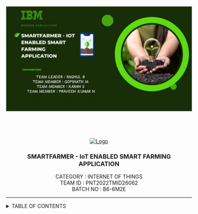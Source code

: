 
![SmartFarmer](https://raw.githubusercontent.com/IBM-EPBL/IBM-Project-3822-1658647256/main/PROJECT/SmartFarmer.png)
<br>
<div align="center">
<h1 align="fill" >
</h1>

  
<br /> 
  
  
<!-- PROJECT LOGO -->
  <p align="center">
  <a href="https://github.com/IBM-EPBL/IBM-Project-28819-1660117082">
    <img src="https://github.com/IBM-EPBL/IBM-Project-28819-1660117082/blob/main/Images%20%26%20Others/farmer.png" alt="Logo" width="150" height="150">
  </a>
<h3 align="center" size=50px>SMARTFARMER - IoT ENABLED SMART FARMING APPLICATION</h3>
  
  
  <p align="center">
    CATEGORY   : INTERNET OF THINGS <br />
    TEAM ID    : PNT2022TMID26062 <br />
    BATCH NO   : B6-6M2E <br />  
  </p>
</p>
  
  
<hr>
</div>
<!-- TABLE OF CONTENTS -->
<details>
  <summary>TABLE OF CONTENTS</summary>
  <ol>
    <li>
      <a href="#-project-description">PROJECT DESCRIPTION</a>
    </li>
    <li>
      <a href="#-software-required">SOFTWARE REQUIRED</a>
    </li>
    <li><a href="#-skills-required">SKILLS REQUIRED</a></li>
    <li><a href="#-TEAM-MEMBERS">TEAM MEMBERS</a></li>
    <li><a href="#-ASSIGNMENT-FINISHED">ASSIGNMENT FINISHED</a></li>
     <ul>
        <li><a href="#-LINKS">LINKS</a></li>
        </ul>
    <li><a href="#-PROJECT-DESIGN-&-PLANNING">PROJECT DESIGN & PLANNING</a></li>
     <ul>
        <li><a href="#-IDEATION-PHASE">IDEATION PHASE</a></li>
           <ul>
             <li><a href="https://github.com/IBM-EPBL/IBM-Project-3822-1658647256/blob/main/Ideation%20phase/Literature%20survey.pdf">LITERATURE SURVEY</a></li>
              <li><a href="https://github.com/IBM-EPBL/IBM-Project-3822-1658647256/blob/main/Ideation%20phase/Problem%20Statements.pdf">PROBLEM STATEMENT</a></li>
              <li><a href="https://github.com/IBM-EPBL/IBM-Project-3822-1658647256/blob/main/Ideation%20phase/Empathy%20Map.pdf">EMPATHY MAP</a></li>
              <li><a href="https://github.com/IBM-EPBL/IBM-Project-3822-1658647256/blob/main/Ideation%20phase/Brainstrom%20%26%20Idea%20Priortization.pdf">BRAINSTORM</a></li>
          </ul>
        <li><a href="#-DESIGN-PHASE-PHASE">DESIGN PHASE</a></li>
        <ul>
        <li><a href="#-DESIGN-PHASE-01">DESIGN PHASE 01</a></li>
           <ul>
        <li><a href="https://github.com/IBM-EPBL/IBM-Project-3822-1658647256/blob/main/Project%20Design%20and%20Planning/Project%20Design%20phase-1/Solution%20Architecture.pdf">SOLUTION ARCHITECTURE</a></li>
        </ul>
             <ul>
        <li><a href="https://github.com/IBM-EPBL/IBM-Project-3822-1658647256/blob/main/Project%20Design%20and%20Planning/Project%20Design%20phase-1/Problem_Solution_fit.pdf">PROBLEM SOLUTION FIT</a></li>
        </ul>
             <ul>
        <li><a href="https://github.com/IBM-EPBL/IBM-Project-3822-1658647256/blob/main/Project%20Design%20and%20Planning/Project%20Design%20phase-1/Proposed%20Solution.pdf">PROPOSED SOLUTION</a></li>
        </ul>
        <li><a href="#-DESIGN-PHASE-02">DESIGN PHASE 02</a></li>
           <ul>
        <li><a href="https://github.com/IBM-EPBL/IBM-Project-3822-1658647256/blob/main/Project%20Design%20and%20Planning/Project%20Design%20Phase-2/Customer%20Journey%20Map.pdf">CUSTOMER JOURNEY MAP</a></li>
        </ul>
             <ul>
        <li><a href="https://github.com/IBM-EPBL/IBM-Project-3822-1658647256/blob/main/Project%20Design%20and%20Planning/Project%20Design%20Phase-2/Data%20Flow%20Diagrams%20and%20User%20Stories.pdf">DATA FLOW DIAGRAM & USER STORIES</a></li>
        </ul>
             <ul>
        <li><a href="https://github.com/IBM-EPBL/IBM-Project-3822-1658647256/blob/main/Project%20Design%20and%20Planning/Project%20Design%20Phase-2/Solution%20Requirements.pdf">SOLUTION REQUIREMENTS</a></li>
        </ul>
        <ul>
        <li><a href="https://github.com/IBM-EPBL/IBM-Project-3822-1658647256/blob/main/Project%20Design%20and%20Planning/Project%20Design%20Phase-2/Technology%20Architecture.pdf">TECHNOLOGY STACK</a></li>
        </ul>
         </ul>
        </u1>
        <li><a href="#-IDEATION-PHASE">PROJECT PLANNING</a></li>
           <ul>
             <li><a href="https://github.com/IBM-EPBL/IBM-Project-3822-1658647256/blob/main/Project%20Design%20and%20Planning/Project%20Planning%20Phase/Milestone%20%26%20Activity%20List.pdf">MILESTONE & ACTIVITY LIST</a></li>
              <li><a href="https://github.com/IBM-EPBL/IBM-Project-3822-1658647256/blob/main/Project%20Design%20and%20Planning/Project%20Planning%20Phase/Sprint%20Delivery%20Plan.pdf">SPRINT DELIVERY PLAN</a></li>
          </ul>
          </ul>
   <li>
            <a href="#-project-description">PROJECT DEVELOPMENT PHASE</a>
        </li>
        <ul>
        <li><a
                    href="https://github.com/IBM-EPBL/IBM-Project-3822-1658647256/tree/main/PROJECT-DEVELOPMENT/SPRINT-1">SPRINT 1</a></li>
            <li><a
                    href="https://github.com/IBM-EPBL/IBM-Project-3822-1658647256/tree/main/PROJECT-DEVELOPMENT/SPRINT-2">SPRINT 2</a></li>
                    <li><a
                    href="https://github.com/IBM-EPBL/IBM-Project-3822-1658647256/tree/main/PROJECT-DEVELOPMENT/SPRINT-3">SPRINT 3</a></li>
            <li><a
                    href="https://github.com/IBM-EPBL/IBM-Project-3822-1658647256/blob/main/PROJECT-DEVELOPMENT/Sprint--4.pdf">SPRINT 4</a></li>
        </ul>
        <li><a href="https://github.com/IBM-EPBL/IBM-Project-3822-1658647256/tree/main/Final%20Deliverables">FINAL DELIVERABLES</a></li>
  </ol>
  
  





























































































































Hi
:evergreen_tree:
    <h1>:ear_of_rice:</h1>
    

<<h1>:ear_of_rice:</h1>
    <h1>Farming based agriculture:</h1>
   <h3> Agriculture is the art and science of cultivating the soil, growing crops and raising livestock. It includes the preparation of plant and animal products for people to use and their distribution to markets. Agriculture provides most of the world's food and fabrics.</h3>
 <h1>:ear_of_rice:</h1>
    <h1>requirement of project:</h1>
    <h3>Knowledge of seeds, crops, mechanism, soil, climate, & agriculture science. Right use of resources like soil and water. Time management. Market demand drive production.</h3>
  <h1>:ear_of_rice:</h1>
    <h1>Compoents are:</h1>
  <h1>:ear_of_rice:</h1>
    <h1>Temperture sensor:</h1>
 
 <h1>:ear_of_rice:</h1>
   
   <h1>DOCUMENTATION:</h1>                                                                                                  
  

 - There is a lot of documentation available both in electronic form on
   the Internet and in books, both Linux-specific and pertaining to
   general UNIX questions.  I'd recommend looking into the documentation
   subdirectories on any Linux FTP site for the LDP (Linux Documentation
   Project) books.  This README is not meant to be documentation on the
   system: there are much better sources available.

 - There are various README files in the Documentation/ subdirectory:
   these typically contain kernel-specific installation notes for some 
   drivers for example. See Documentation/00-INDEX for a list of what
   is contained in each file.  Please read the Changes file, as it
   contains information about the problems, which may result by upgrading
   your kernel.


